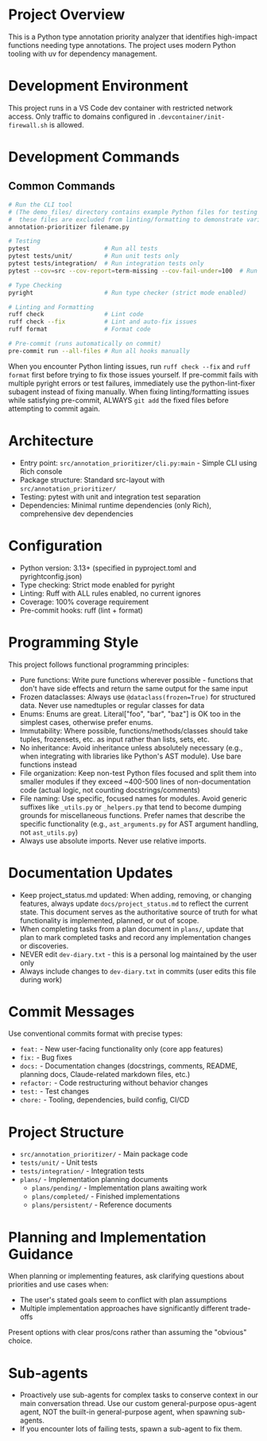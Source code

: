 # Project Overview

This is a Python type annotation priority analyzer that identifies high-impact functions needing type annotations. The project uses modern Python tooling with uv for dependency management.

# Development Environment

This project runs in a VS Code dev container with restricted network access. Only traffic to domains configured in `.devcontainer/init-firewall.sh` is allowed.

# Development Commands

## Common Commands
```bash
# Run the CLI tool
# (The demo_files/ directory contains example Python files for testing the tool,
#  these files are excluded from linting/formatting to demonstrate various scenarios)
annotation-prioritizer filename.py

# Testing
pytest                     # Run all tests
pytest tests/unit/         # Run unit tests only
pytest tests/integration/  # Run integration tests only
pytest --cov=src --cov-report=term-missing --cov-fail-under=100  # Run tests with 100% coverage enforcement

# Type Checking
pyright                    # Run type checker (strict mode enabled)

# Linting and Formatting
ruff check                 # Lint code
ruff check --fix           # Lint and auto-fix issues
ruff format                # Format code

# Pre-commit (runs automatically on commit)
pre-commit run --all-files # Run all hooks manually
```

When you encounter Python linting issues, run `ruff check --fix` and `ruff format` first before trying to fix those issues yourself.
If pre-commit fails with multiple pyright errors or test failures, immediately use the python-lint-fixer subagent instead of fixing manually.
When fixing linting/formatting issues while satisfying pre-commit, ALWAYS `git add` the fixed files before attempting to commit again.

# Architecture

- Entry point: `src/annotation_prioritizer/cli.py:main` - Simple CLI using Rich console
- Package structure: Standard src-layout with `src/annotation_prioritizer/`
- Testing: pytest with unit and integration test separation
- Dependencies: Minimal runtime dependencies (only Rich), comprehensive dev dependencies

# Configuration

- Python version: 3.13+ (specified in pyproject.toml and pyrightconfig.json)
- Type checking: Strict mode enabled for pyright
- Linting: Ruff with ALL rules enabled, no current ignores
- Coverage: 100% coverage requirement
- Pre-commit hooks: ruff (lint + format)

# Programming Style

This project follows functional programming principles:

- Pure functions: Write pure functions wherever possible - functions that don't have side effects and return the same output for the same input
- Frozen dataclasses: Always use `@dataclass(frozen=True)` for structured data. Never use namedtuples or regular classes for data
- Enums: Enums are great. Literal["foo", "bar", "baz"] is OK too in the simplest cases, otherwise prefer enums.
- Immutability: Where possible, functions/methods/classes should take tuples, frozensets, etc. as input rather than lists, sets, etc.
- No inheritance: Avoid inheritance unless absolutely necessary (e.g., when integrating with libraries like Python's AST module). Use bare functions instead
- File organization: Keep non-test Python files focused and split them into smaller modules if they exceed ~400-500 lines of non-documentation code (actual logic, not counting docstrings/comments)
- File naming: Use specific, focused names for modules. Avoid generic suffixes like `_utils.py` or `_helpers.py` that tend to become dumping grounds for miscellaneous functions. Prefer names that describe the specific functionality (e.g., `ast_arguments.py` for AST argument handling, not `ast_utils.py`)
- Always use absolute imports. Never use relative imports.

# Documentation Updates

- Keep project_status.md updated: When adding, removing, or changing features, always update `docs/project_status.md` to reflect the current state. This document serves as the authoritative source of truth for what functionality is implemented, planned, or out of scope.
- When completing tasks from a plan document in `plans/`, update that plan to mark completed tasks and record any implementation changes or discoveries.
- NEVER edit `dev-diary.txt` - this is a personal log maintained by the user only
- Always include changes to `dev-diary.txt` in commits (user edits this file during work)

# Commit Messages

Use conventional commits format with precise types:
- `feat:` - New user-facing functionality only (core app features)
- `fix:` - Bug fixes
- `docs:` - Documentation changes (docstrings, comments, README, planning docs, Claude-related markdown files, etc.)
- `refactor:` - Code restructuring without behavior changes
- `test:` - Test changes
- `chore:` - Tooling, dependencies, build config, CI/CD

# Project Structure

- `src/annotation_prioritizer/` - Main package code
- `tests/unit/` - Unit tests
- `tests/integration/` - Integration tests
- `plans/` - Implementation planning documents
  - `plans/pending/` - Implementation plans awaiting work
  - `plans/completed/` - Finished implementations
  - `plans/persistent/` - Reference documents

# Planning and Implementation Guidance

When planning or implementing features, ask clarifying questions about priorities and use cases when:
- The user's stated goals seem to conflict with plan assumptions
- Multiple implementation approaches have significantly different trade-offs

Present options with clear pros/cons rather than assuming the "obvious" choice.

# Sub-agents

- Proactively use sub-agents for complex tasks to conserve context in our main conversation thread. Use our custom general-purpose opus-agent agent, NOT the built-in general-purpose agent, when spawning sub-agents.
- If you encounter lots of failing tests, spawn a sub-agent to fix them.
